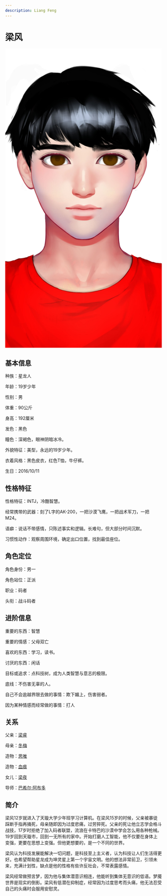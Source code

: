 ```yaml
---
description: Liang Feng
---
```


# 梁风

![&#x6881;&#x98CE;](../../.gitbook/assets/liang-feng-.jpg)

## 基本信息

种族：星龙人

年龄：19岁少年

性别：男

体重：90公斤

身高：192厘米

发色：黑色

瞳色：深褐色，眼神阴暗冰冷。

外貌特征：美型，永远的19岁少年。

衣着风格：黑色皮衣，红色T恤，牛仔裤。

生日：2016/10/11

## 性格特征

性格特征：INTJ，冷酷智慧。

经常携带的武器：刻了L字的AK-200，一把沙漠飞鹰，一把战术军刀，一把M24。

语癖：说话不带感情，只陈述事实和逻辑。长难句，但大部分时间沉默。

习惯性动作：观察周围环境，确定出口位置，找到最佳座位。

## 角色定位

角色身份：男一

角色站位：正派

职业：码者

头衔：战斗码者

## 进阶信息

重要的东西：智慧

重要的情感：父母双亡

喜欢的东西：学习，读书。

讨厌的东西：闲话

目标或追求：点科技树，成为人类智慧与意志的极限。

底线：不伤害无辜的人。

自己不会逾越界限去做的事情：欺下媚上，伤害弱者。

因为某种情感而经常做的事情：打人

## 关系

父亲：[梁睿](other-tianlongians.md#liang-rui)

母亲：[冬梅](other-tianlongians.md#dong-mei)

造物：[思唯](../synthetics/si-wei.md)

造物：[血痕](../synthetics/xie-hen.md)

女儿：[梁夜](../genetically-modified-humans/liang-ye.md)

导师：[巴希尔·阿布多](../nolanathians/basheer-abdou.md)

## 简介

梁风12岁就进入了天璇大学少年班学习计算机。在梁风15岁的时候，父亲被暴徒踩断手指再捅死，母亲随即因为过度悲痛，过劳猝死。父亲的死让他立志学会格斗战技，17岁时拒绝了加入码者联盟，流浪在卡特巴的沙漠中学会怎么用各种枪械。19岁回到天璇市，回到一无所有的家中。开始打磨人工智能，他不仅要在身体上变强，更要在思想上变强。但他更想要的，是一个不同的世界。

梁风认为科技发展能解决一切问题，是科技至上主义者，认为科技让人们生活得更好。也希望帮助星龙成为坤灵星上第一个宇宙文明。他的想法非常前卫，引领未来，充满计划性，缺点是他的性格有些许反社会，不常表露感情。

梁风经常做预言梦，因为他与集体潜意识相连，他能听到集体无意识的低语。梦魇世界是现实的倒影。梁风有低潜在抑制症，经常因为过度思考而头痛，他无法忍受自己的头痛时会服用安慰灵。


